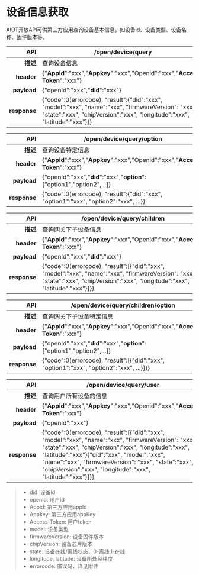 # 设备信息获取

AIOT开放API可供第三方应用查询设备基本信息，如设备id、设备类型、设备名称、固件版本等。

| **API** | /open/device/query |
| --: | -- |
| **描述** | 查询设备信息 |
| **header** | {"**Appid**":"xxx","**Appkey**":"xxx","Openid":"xxx","**Access-Token**":"xxx"} |
| **payload** | {"openId":"xxx","**did**":"xxx"} |
| **response** | {"code":0(errorcode), "result":{"did":"xxx", "model":"xxx", "name":"xxx", "firmwareVersion": "xxx", "state":"xxx", "chipVersion":"xxx", "longitude":"xxx", "latitude":"xxx"}}} |

| **API** | /open/device/query/option |
| --: | -- |
| **描述** | 查询设备特定信息 |
| **header** | {"**Appid**":"xxx","**Appkey**":"xxx","Openid":"xxx","**Access-Token**":"xxx"} |
| **payload** | {"openId":"xxx","**did**":"xxx","**option**":["option1","option2",...]} |
| **response** | {"code":0(errorcode), "result":{"did":"xxx", "option1":"xxx", "option2":"xxx", ...}} |

| **API** | /open/device/query/children |
| --: | -- |
| **描述** | 查询网关下子设备信息 |
| **header** | {"**Appid**":"xxx","**Appkey**":"xxx","Openid":"xxx","**Access-Token**":"xxx"} |
| **payload** | {"openId":"xxx","**did**":"xxx"} |
| **response** | {"code":0(errorcode), "result":[{"did":"xxx", "model":"xxx", "name":"xxx", "firmwareVersion": "xxx", "state":"xxx", "chipVersion":"xxx", "longitude":"xxx", "latitude":"xxx"}]}} |

| **API** | /open/device/query/children/option |
| --: | -- |
| **描述** | 查询网关下子设备特定信息 |
| **header** | {"**Appid**":"xxx","**Appkey**":"xxx","Openid":"xxx","**Access-Token**":"xxx"} |
| **payload** | {"openId":"xxx","**did**":"xxx","**option**":["option1","option2",...]} |
| **response** | {"code":0(errorcode), "result":[{"did":"xxx", "option1":"xxx", "option2":"xxx", ...}]}} |

| **API** | /open/device/query/user |
| --: | -- |
| **描述** | 查询用户所有设备的信息 |
| **header** | {"**Appid**":"xxx","**Appkey**":"xxx","Openid":"xxx","**Access-Token**":"xxx"} |
| **payload** | {"openId":"xxx"} |
| **response** | {"code":0(errorcode), "result":[{"did":"xxx", "model":"xxx", "name":"xxx", "firmwareVersion": "xxx", "state":"xxx", "chipVersion":"xxx", "longitude":"xxx", "latitude":"xxx"}{"did":"xxx", "model":"xxx", "name":"xxx", "firmwareVersion": "xxx", "state":"xxx", "chipVersion":"xxx", "longitude":"xxx", "latitude":"xxx"}]}} |

> - did: 设备id
> - openId: 用户id
> - Appid: 第三方应用appId
> - Appkey: 第三方应用appKey
> - Access-Token: 用户token
> - model: 设备类型
> - firmwareVersion: 设备固件版本
> - chipVersion: 设备芯片版本
> - state: 设备在线/离线状态，0-离线,1-在线
> - longitude, latitude: 设备所处经纬度
> - errorcode: 错误码，详见附件